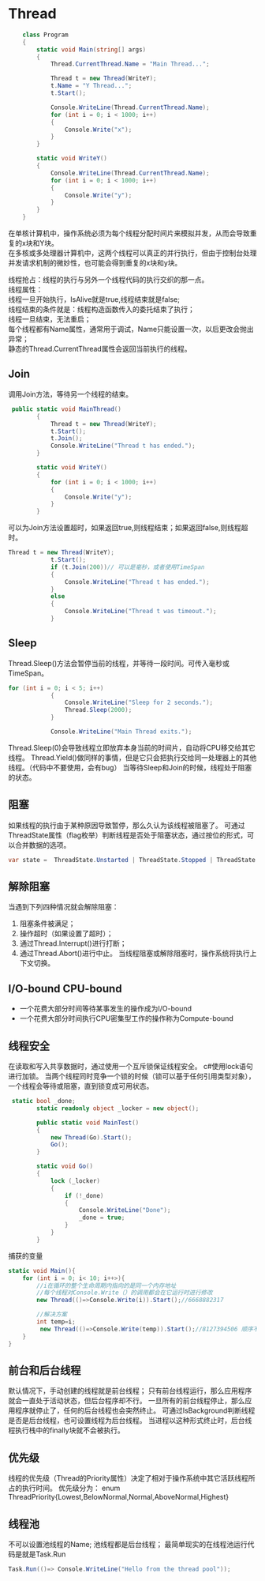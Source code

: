 # Thread
```c#
    class Program
    {
        static void Main(string[] args)
        {
            Thread.CurrentThread.Name = "Main Thread...";

            Thread t = new Thread(WriteY);
            t.Name = "Y Thread...";
            t.Start();

            Console.WriteLine(Thread.CurrentThread.Name);
            for (int i = 0; i < 1000; i++)
            {
                Console.Write("x");
            }
        }

        static void WriteY()
        {
            Console.WriteLine(Thread.CurrentThread.Name);
            for (int i = 0; i < 1000; i++)
            {
                Console.Write("y");
            }
        }
    }
```
在单核计算机中，操作系统必须为每个线程分配时间片来模拟并发，从而会导致重复的x块和Y块。  
在多核或多处理器计算机中，这两个线程可以真正的并行执行，但由于控制台处理并发请求机制的微妙性，也可能会得到重复的x块和y块。  

线程抢占：线程的执行与另外一个线程代码的执行交织的那一点。  
线程属性：  
线程一旦开始执行，IsAlive就是true,线程结束就是false;  
线程结束的条件就是：线程构造函数传入的委托结束了执行；  
线程一旦结束，无法重启；  
每个线程都有Name属性，通常用于调试，Name只能设置一次，以后更改会抛出异常；  
静态的Thread.CurrentThread属性会返回当前执行的线程。  


## Join
调用Join方法，等待另一个线程的结束。
```c#
 public static void MainThread()
        {
            Thread t = new Thread(WriteY);
            t.Start();
            t.Join();
            Console.WriteLine("Thread t has ended.");
        }

        static void WriteY()
        {
            for (int i = 0; i < 1000; i++)
            {
                Console.Write("y");
            }
        }
```
可以为Join方法设置超时，如果返回true,则线程结束；如果返回false,则线程超时。  
```c#
Thread t = new Thread(WriteY);
            t.Start();
            if (t.Join(200))// 可以是毫秒，或者使用TimeSpan
            {
                Console.WriteLine("Thread t has ended.");
            }
            else
            {
                Console.WriteLine("Thread t was timeout.");
            }
```

## Sleep
Thread.Sleep()方法会暂停当前的线程，并等待一段时间。可传入毫秒或TimeSpan。
```c#
for (int i = 0; i < 5; i++)
            {
                Console.WriteLine("Sleep for 2 seconds.");
                Thread.Sleep(2000);
            }

            Console.WriteLine("Main Thread exits.");
```
Thread.Sleep(0)会导致线程立即放弃本身当前的时间片，自动将CPU移交给其它线程。
Thread.Yield()做同样的事情，但是它只会把执行交给同一处理器上的其他线程。（代码中不要使用，会有bug）
当等待Sleep和Join的时候，线程处于阻塞的状态。

## 阻塞
如果线程的执行由于某种原因导致暂停，那么久认为该线程被阻塞了。
可通过ThreadState属性（flag枚举）判断线程是否处于阻塞状态，通过按位的形式，可以合并数据的选项。
```c#
var state =  ThreadState.Unstarted | ThreadState.Stopped | ThreadState.WaitSleepJoin;
```

## 解除阻塞
当遇到下列四种情况就会解除阻塞：
1. 阻塞条件被满足；
2. 操作超时（如果设置了超时）；
3. 通过Thread.Interrupt()进行打断；
4. 通过Thread.Abort()进行中止。
当线程阻塞或解除阻塞时，操作系统将执行上下文切换。

## I/O-bound   CPU-bound
* 一个花费大部分时间等待某事发生的操作成为I/O-bound
* 一个花费大部分时间执行CPU密集型工作的操作称为Compute-bound

## 线程安全
在读取和写入共享数据时，通过使用一个互斥锁保证线程安全。
c#使用lock语句进行加锁。
当两个线程同时竞争一个锁的时候（锁可以基于任何引用类型对象），一个线程会等待或阻塞，直到锁变成可用状态。
```c#
 static bool _done;
        static readonly object _locker = new object();

        public static void MainTest()
        {
            new Thread(Go).Start();
            Go();
        }

        static void Go()
        {
            lock (_locker)
            {
                if (!_done)
                {
                    Console.WriteLine("Done");
                    _done = true;
                }
            }
        }
```

捕获的变量
```c#
static void Main(){
    for (int i = 0; i< 10; i++>){
        //i在循环的整个生命周期内指向的是同一个内存地址
        //每个线程对Console.Write（）的调用都会在它运行时进行修改
        new Thread(()=>Console.Write(i)).Start();//6668882317

        //解决方案
        int temp=i;
         new Thread(()=>Console.Write(temp)).Start();//8127394506 顺序不一致
    }
}
```

## 前台和后台线程
默认情况下，手动创建的线程就是前台线程；
只有前台线程运行，那么应用程序就会一直处于活动状态，但后台程序却不行。
一旦所有的前台线程停止，那么应用程序就停止了，任何的后台线程也会突然终止。
可通过IsBackground判断线程是否是后台线程，也可设置线程为后台线程。
当进程以这种形式终止时，后台线程执行栈中的finally块就不会被执行。


## 优先级
线程的优先级（Thread的Priority属性）决定了相对于操作系统中其它活跃线程所占的执行时间。
优先级分为：
enum ThreadPriority{Lowest,BelowNormal,Normal,AboveNormal,Highest}


## 线程池
不可以设置池线程的Name;
池线程都是后台线程；
最简单现实的在线程池运行代码是就是Task.Run
```c#
Task.Run(()=> Console.WriteLine("Hello from the thread pool"));
```